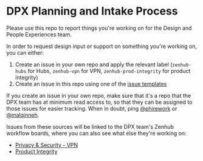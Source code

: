 # DPX Planning and Intake Process

Please use this repo to report things you're working on for the Design and People Experiences team.

In order to request design input or support on something you're working on, you can either:

1. Create an issue in your own repo and apply the relevant label (`zenhub-hubs` for Hubs, `zenhub-vpn` for VPN, `zenhub-prod-integrity` for product integrity)
1. Create an issue in this repo using one of the [issue templates](https://github.com/mozilla/dpx-design-process/issues/new/choose)

If you create an issue in your own repo, make sure that it's a repo that the DPX team has at minimum read access to, so that they can be assigned to those issues for easier tracking. When in doubt, ping [@phirework](https://github.com/phirework) or [@malqinneh](https://github.com/malqinneh).

Issues from these sources will be linked to the DPX team's Zenhub workflow boards, where you can also see what else they're working on: 

* [Privacy & Security - VPN](https://app.zenhub.com/workspaces/dpx-security--privacy-5faedaa62b4e9a000e3418ab/board?repos=293940617,287695634/board?labels=zenhub-vpn)
* [Product Integrity](https://app.zenhub.com/workspaces/dpx-product-integrity-team-5f626abe18405f000fd9d8ae/board?labels=zenhub-prod-integrity)
